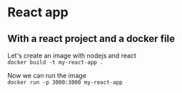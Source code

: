 # React app

## With a react project and a docker file

Let's create an image with nodejs and react  
```docker build -t my-react-app .```

Now we can run the image  
```docker run -p 3000:3000 my-react-app```
 